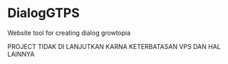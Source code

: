 # DialogGTPS
Website tool for creating dialog growtopia

PROJECT TIDAK DI LANJUTKAN KARNA KETERBATASAN VPS DAN HAL LAINNYA
